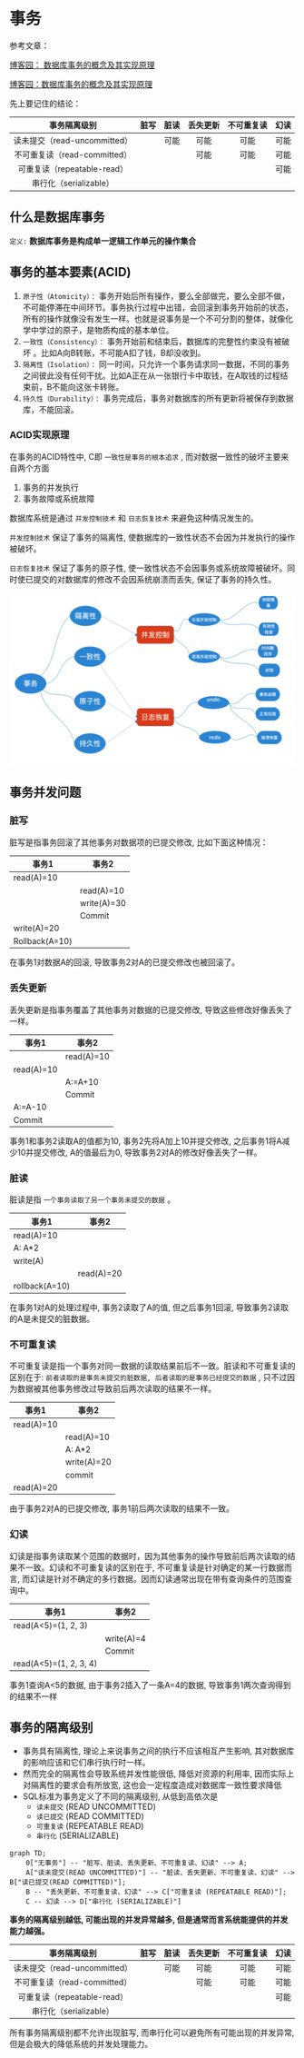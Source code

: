 # 事务

参考文章：

[博客园： 数据库事务的概念及其实现原理](https://www.cnblogs.com/takumicx/p/9998844.html) 

[博客园：数据库事务的概念及其实现原理](https://www.cnblogs.com/takumicx/p/9998844.html)

先上要记住的结论：

|事务隔离级别|脏写|脏读|丢失更新|不可重复读|幻读|
|:-----:|:-----:|:-----:|:-----:|:-----:|:-----|
|读未提交（read-uncommitted）||可能|可能|可能|可能|
|不可重复读（read-committed）|||可能|可能|可能|
|可重复读（repeatable-read）|||||可能|
|串行化（serializable）|||||||

## 什么是数据库事务

`定义:` **数据库事务是构成单一逻辑工作单元的操作集合**

## 事务的基本要素(ACID)

1. `原子性（Atomicity）：` 事务开始后所有操作，要么全部做完，要么全部不做，不可能停滞在中间环节。事务执行过程中出错，会回滚到事务开始前的状态，所有的操作就像没有发生一样。也就是说事务是一个不可分割的整体，就像化学中学过的原子，是物质构成的基本单位。
2. `一致性（Consistency）：` 事务开始前和结束后，数据库的完整性约束没有被破坏 。比如A向B转账，不可能A扣了钱，B却没收到。
3. `隔离性（Isolation）：` 同一时间，只允许一个事务请求同一数据，不同的事务之间彼此没有任何干扰。比如A正在从一张银行卡中取钱，在A取钱的过程结束前，B不能向这张卡转账。
4. `持久性（Durability）：` 事务完成后，事务对数据库的所有更新将被保存到数据库，不能回滚。

### ACID实现原理

在事务的ACID特性中, C即 `一致性是事务的根本追求` , 而对数据一致性的破坏主要来自两个方面

1. 事务的并发执行
2. 事务故障或系统故障

数据库系统是通过 `并发控制技术` 和 `日志恢复技术` 来避免这种情况发生的。

`并发控制技术` 保证了事务的隔离性, 使数据库的一致性状态不会因为并发执行的操作被破坏。

`日志恢复技术` 保证了事务的原子性, 使一致性状态不会因事务或系统故障被破坏。同时使已提交的对数据库的修改不会因系统崩溃而丢失, 保证了事务的持久性。

![事务实现原理](assets/images/事务实现原理.png)

## 事务并发问题

### 脏写

脏写是指事务回滚了其他事务对数据项的已提交修改, 比如下面这种情况：

|事务1|事务2|
|-----|-----|
|read(A)=10|
||read(A)=10|
||write(A)=30|
||Commit|
|write(A)=20||
|Rollback(A=10)||

在事务1对数据A的回滚, 导致事务2对A的已提交修改也被回滚了。

### 丢失更新

丢失更新是指事务覆盖了其他事务对数据的已提交修改, 导致这些修改好像丢失了一样。

|事务1|事务2|
|-----|-----|
||read(A)=10|
|read(A)=10||
||A:=A+10|
||Commit|
|A:=A-10||
|Commit||

事务1和事务2读取A的值都为10, 事务2先将A加上10并提交修改, 之后事务1将A减少10并提交修改, A的值最后为0, 导致事务2对A的修改好像丢失了一样。

### 脏读

脏读是指 `一个事务读取了另一个事务未提交的数据` 。

|事务1|事务2|
|-----|-----|
|read(A)=10||
|A: A*2||
|write(A)||
||read(A)=20|
|rollback(A=10)||

在事务1对A的处理过程中, 事务2读取了A的值, 但之后事务1回滚, 导致事务2读取的A是未提交的脏数据。

### 不可重复读

不可重复读是指一个事务对同一数据的读取结果前后不一致。脏读和不可重复读的区别在于: `前者读取的是事务未提交的脏数据, 后者读取的是事务已经提交的数据` , 只不过因为数据被其他事务修改过导致前后两次读取的结果不一样。

|事务1|事务2|
|-----|-----|
|read(A)=10||
||read(A)=10|
||A: A*2|
||write(A)=20|
||commit|
|read(A)=20||

由于事务2对A的已提交修改, 事务1前后两次读取的结果不一致。

### 幻读

幻读是指事务读取某个范围的数据时，因为其他事务的操作导致前后两次读取的结果不一致。幻读和不可重复读的区别在于, 不可重复读是针对确定的某一行数据而言, 而幻读是针对不确定的多行数据。因而幻读通常出现在带有查询条件的范围查询中。

|事务1|事务2|
|-----|-----|
|read(A<5)=(1, 2, 3)||
||write(A)=4|
||Commit|
|read(A<5)=(1, 2, 3, 4)||

事务1查询A<5的数据, 由于事务2插入了一条A=4的数据, 导致事务1两次查询得到的结果不一样

## 事务的隔离级别

* 事务具有隔离性, 理论上来说事务之间的执行不应该相互产生影响, 其对数据库的影响应该和它们串行执行时一样。
* 然而完全的隔离性会导致系统并发性能很低, 降低对资源的利用率, 因而实际上对隔离性的要求会有所放宽, 这也会一定程度造成对数据库一致性要求降低
* SQL标准为事务定义了不同的隔离级别, 从低到高依次是
  + `读未提交` (READ UNCOMMITTED)
  + `读已提交` (READ COMMITTED)
  + `可重复读` (REPEATABLE READ)
  + `串行化` (SERIALIZABLE)

``` mermaid
graph TD;
    0["无事务"] -- "脏写、脏读、丢失更新、不可重复读、幻读" --> A;
    A["读未提交(READ UNCOMMITTED)"] -- "脏读、丢失更新、不可重复读、幻读" --> B["读已提交(READ COMMITTED)"];
    B -- "丢失更新、不可重复读、幻读" --> C["可重复读 (REPEATABLE READ)"];
    C -- 幻读 --> D["串行化 (SERIALIZABLE)"]
```

**事务的隔离级别越低, 可能出现的并发异常越多, 但是通常而言系统能提供的并发能力越强。**

|事务隔离级别|脏写|脏读|丢失更新|不可重复读|幻读|
|:-----:|:-----:|:-----:|:-----:|:-----:|:-----|
|读未提交（read-uncommitted）||可能|可能|可能|可能|
|不可重复读（read-committed）|||可能|可能|可能|
|可重复读（repeatable-read）|||||可能|
|串行化（serializable）|||||||

所有事务隔离级别都不允许出现脏写, 而串行化可以避免所有可能出现的并发异常, 但是会极大的降低系统的并发处理能力。

